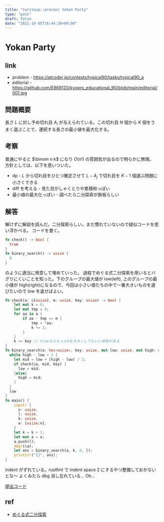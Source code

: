 ```yaml
---
title: "[writeup::procon] Yokan Party"
type: "post"
draft: false
date: "2021-10-05T16:44:38+09:00"
---
```


# Yokan Party

## link

- problem - https://atcoder.jp/contests/typical90/tasks/typical90_a
- editorial - https://github.com/E869120/kyopro_educational_90/blob/main/editorial/001.jpg

## 問題概要

長さ $L$ に対し予め切れ目 $A_i$ が与えられている。この切れ目 $N$ 個から $K$ 個をうまく選ぶことで、連続する長さの最小値を最大化する。

## 考察

普通にやると $\binom n k$ になり $O(n!)$ の雰囲気が出るので明らかに無理。
方針としては、以下を思いついた。

- dp - $L$ から切れ目をひとつ確定させて $L-A_j$ で切れ目を $K-1$ 個選ぶ問題に小さくできる
- diff を考える - 見た目がしゃくとりや累積和っぽい
- 最小値の最大化っぽい - 調べたら二分探索が鉄板らしい

## 解答

解けずに解説を読んだ。二分探索らしい。まだ慣れていないので疑似コードを思い浮かべる。
コードを書く。

```rust
fn check() -> bool {
  true
}
fn binary_search() -> usize {
  0
}
```

のように適当に用意して埋めていった。
過程でめぐる式二分探索を用いるとバグりにくいことを知った。下のグループの最大値が low(left), 上のグループの最小値が high(right)になるので、今回は小さい値たちの中で一番大きいものを選びたいので low を返せばよい。

```rust
fn check(a: &[usize], m: usize, key: usize) -> bool {
    let mut k = 0;
    let mut tmp = 0;
    for aa in a {
        if aa - tmp >= m {
            tmp = *aa;
            k += 1;
        }
    }
    k >= key // trueならもっとmを大きくしてもいい余裕がある
}
fn binary_search(a: Vec<usize>, key: usize, mut low: usize, mut high: usize) -> usize {
  while high - low > 1 {
    let mid = low + (high - low) / 2;
    if check(&a, mid, key) {
      low = mid;
    }else{
      high = mid;
    }
  }
  low
}
fn main() {
    input! {
      n: usize,
      l: usize,
      k: usize,
      a: [usize;n],
    }
    let k = k + 1;
    let mut a = a;
    a.push(l);
    dbg!(&a);
    let ans = binary_search(a, k, 0, l);
    println!("{}", ans);
}
```

indent がずれている。rustfmt で indent space 2 にするやつ整備しておかないとな〜
よくみたら dbg 消し忘れている... Oh...

[提出コード](https://atcoder.jp/contests/typical90/submissions/26365878)

## ref

- [めぐる式二分探索](https://qiita.com/drken/items/97e37dd6143e33a64c8c)
